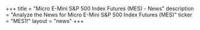 +++
title = "Micro E-Mini S&P 500 Index Futures (MES) - News"
description = "Analyze the News for Micro E-Mini S&P 500 Index Futures (MES)"
ticker = "MES1!"
layout = "news"
+++

